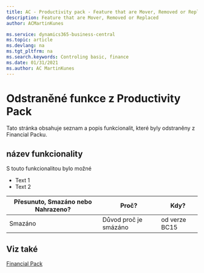 ```yaml
---
title: AC - Productivity pack - Feature that are Mover, Removed or Replaced | Microsoft Docs
description: Feature that are Mover, Removed or Replaced
author: ACMartinKunes

ms.service: dynamics365-business-central
ms.topic: article
ms.devlang: na
ms.tgt_pltfrm: na
ms.search.keywords: Controling basic, finance 
ms.date: 01/31/2021
ms.author: AC MartinKunes
---
```


# Odstraněné funkce z Productivity Pack

Tato stránka obsahuje seznam a popis funkcionalit, které byly odstraněny z Financial Packu.

## název funkcionality

S touto funkcionalitou bylo možné

- Text 1
- Text 2

|Přesunuto, Smazáno nebo Nahrazeno?|Proč?|Kdy?|
|----|----|----|
|Smazáno|Důvod proč je smázáno|od verze BC15|



## Viz také
[Financial Pack](productivity-pack.md)  